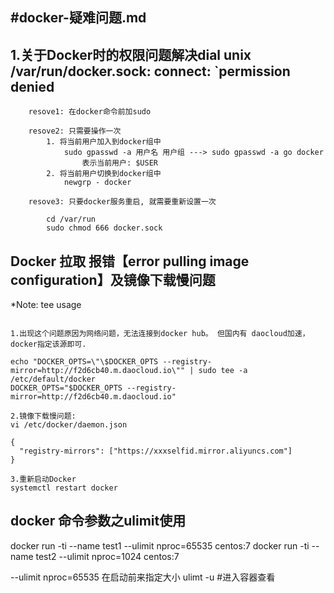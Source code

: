 #docker-疑难问题.md
---
## 1.关于Docker时的权限问题解决dial unix /var/run/docker.sock: connect: `permission denied

```
	resove1: 在docker命令前加sudo

	resove2: 只需要操作一次
	    1. 将当前用户加入到docker组中
	    	sudo gpasswd -a 用户名 用户组 ---> sudo gpasswd -a go docker
	    		表示当前用户: $USER
	    2. 将当前用户切换到docker组中
	    	newgrp - docker

	resove3: 只要docker服务重启, 就需要重新设置一次

	    cd /var/run
	    sudo chmod 666 docker.sock

```
## Docker 拉取 报错【error pulling image configuration】及镜像下载慢问题

*Note: tee usage 

```

1.出现这个问题原因为网络问题，无法连接到docker hub。 但国内有 daocloud加速，docker指定该源即可.

echo "DOCKER_OPTS=\"\$DOCKER_OPTS --registry-mirror=http://f2d6cb40.m.daocloud.io\"" | sudo tee -a /etc/default/docker
DOCKER_OPTS="$DOCKER_OPTS --registry-mirror=http://f2d6cb40.m.daocloud.io"

2.镜像下载慢问题:
vi /etc/docker/daemon.json

{
  "registry-mirrors": ["https://xxxselfid.mirror.aliyuncs.com"]
}

3.重新启动Docker
systemctl restart docker

```


## docker 命令参数之ulimit使用

docker run -ti --name test1 --ulimit nproc=65535 centos:7
docker run -ti --name test2 --ulimit nproc=1024 centos:7

--ulimit nproc=65535 在启动前来指定大小
ulimt -u #进入容器查看


